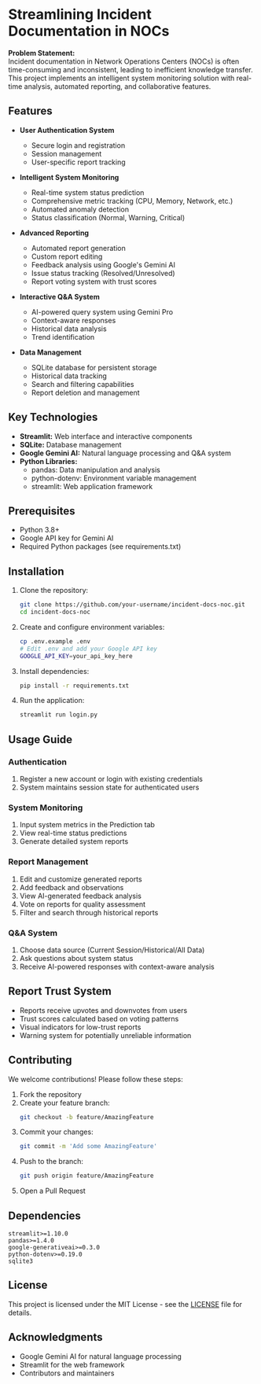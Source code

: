 # Streamlining Incident Documentation in NOCs

**Problem Statement:**  
Incident documentation in Network Operations Centers (NOCs) is often time-consuming and inconsistent, leading to inefficient knowledge transfer. This project implements an intelligent system monitoring solution with real-time analysis, automated reporting, and collaborative features.

## Features
- **User Authentication System**
  - Secure login and registration
  - Session management
  - User-specific report tracking

- **Intelligent System Monitoring**
  - Real-time system status prediction
  - Comprehensive metric tracking (CPU, Memory, Network, etc.)
  - Automated anomaly detection
  - Status classification (Normal, Warning, Critical)

- **Advanced Reporting**
  - Automated report generation
  - Custom report editing
  - Feedback analysis using Google's Gemini AI
  - Issue status tracking (Resolved/Unresolved)
  - Report voting system with trust scores

- **Interactive Q&A System**
  - AI-powered query system using Gemini Pro
  - Context-aware responses
  - Historical data analysis
  - Trend identification

- **Data Management**
  - SQLite database for persistent storage
  - Historical data tracking
  - Search and filtering capabilities
  - Report deletion and management

## Key Technologies
- **Streamlit:** Web interface and interactive components
- **SQLite:** Database management
- **Google Gemini AI:** Natural language processing and Q&A system
- **Python Libraries:**
  - pandas: Data manipulation and analysis
  - python-dotenv: Environment variable management
  - streamlit: Web application framework

## Prerequisites
- Python 3.8+
- Google API key for Gemini AI
- Required Python packages (see requirements.txt)

## Installation

1. Clone the repository:
   ```bash
   git clone https://github.com/your-username/incident-docs-noc.git
   cd incident-docs-noc
   ```

2. Create and configure environment variables:
   ```bash
   cp .env.example .env
   # Edit .env and add your Google API key
   GOOGLE_API_KEY=your_api_key_here
   ```

3. Install dependencies:
   ```bash
   pip install -r requirements.txt
   ```

4. Run the application:
   ```bash
   streamlit run login.py
   ```

## Usage Guide

### Authentication
1. Register a new account or login with existing credentials
2. System maintains session state for authenticated users

### System Monitoring
1. Input system metrics in the Prediction tab
2. View real-time status predictions
3. Generate detailed system reports

### Report Management
1. Edit and customize generated reports
2. Add feedback and observations
3. View AI-generated feedback analysis
4. Vote on reports for quality assessment
5. Filter and search through historical reports

### Q&A System
1. Choose data source (Current Session/Historical/All Data)
2. Ask questions about system status
3. Receive AI-powered responses with context-aware analysis

## Report Trust System
- Reports receive upvotes and downvotes from users
- Trust scores calculated based on voting patterns
- Visual indicators for low-trust reports
- Warning system for potentially unreliable information

## Contributing
We welcome contributions! Please follow these steps:

1. Fork the repository
2. Create your feature branch:
   ```bash
   git checkout -b feature/AmazingFeature
   ```
3. Commit your changes:
   ```bash
   git commit -m 'Add some AmazingFeature'
   ```
4. Push to the branch:
   ```bash
   git push origin feature/AmazingFeature
   ```
5. Open a Pull Request

## Dependencies
```
streamlit>=1.10.0
pandas>=1.4.0
google-generativeai>=0.3.0
python-dotenv>=0.19.0
sqlite3
```

## License
This project is licensed under the MIT License - see the [LICENSE](LICENSE) file for details.

## Acknowledgments
- Google Gemini AI for natural language processing
- Streamlit for the web framework
- Contributors and maintainers
